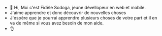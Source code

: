 - 👋 Hi, Moi c'est Fidèle Sodoga, jeune dévellopeur en  web et mobile.
- J'aime apprendre et donc découvrir de nouvelles choses
- J'espère que je pourrai apprendre plusieurs choses de votre part et il en va de même si vous avez besoin de mon aide.
- 👌

